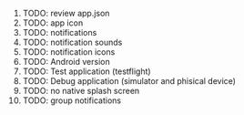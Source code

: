 1. TODO: review app.json
3. TODO: app icon
4. TODO: notifications
5. TODO: notification sounds
6. TODO: notification icons
7. TODO: Android version
8. TODO: Test application (testflight)
9. TODO: Debug application (simulator and phisical device)
10. TODO: no native splash screen
11. TODO: group notifications
